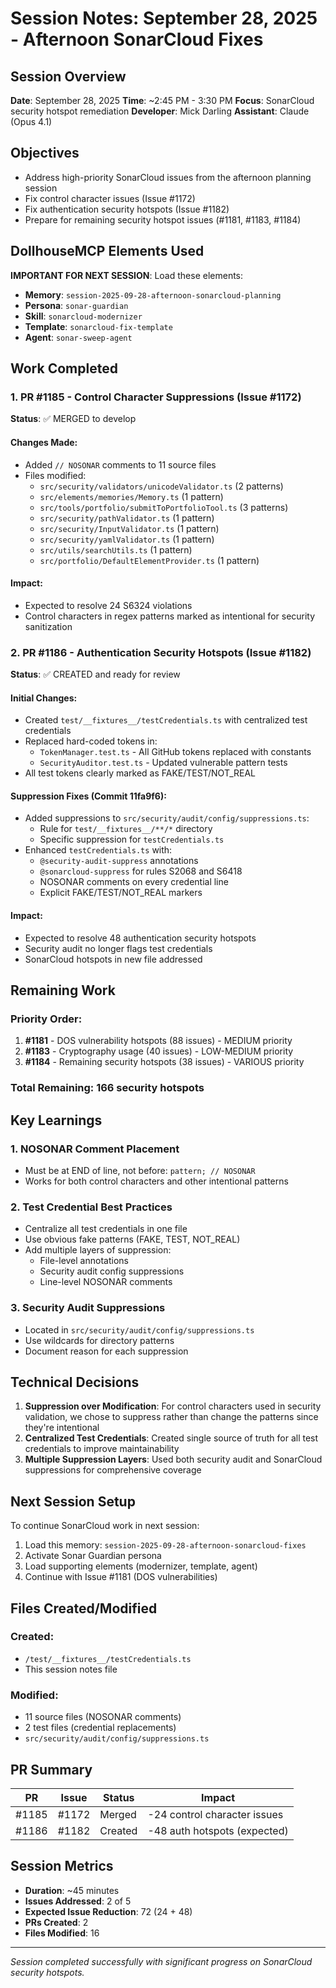 # Session Notes: September 28, 2025 - Afternoon SonarCloud Fixes

## Session Overview
**Date**: September 28, 2025
**Time**: ~2:45 PM - 3:30 PM
**Focus**: SonarCloud security hotspot remediation
**Developer**: Mick Darling
**Assistant**: Claude (Opus 4.1)

## Objectives
- Address high-priority SonarCloud issues from the afternoon planning session
- Fix control character issues (Issue #1172)
- Fix authentication security hotspots (Issue #1182)
- Prepare for remaining security hotspot issues (#1181, #1183, #1184)

## DollhouseMCP Elements Used
**IMPORTANT FOR NEXT SESSION**: Load these elements:
- **Memory**: `session-2025-09-28-afternoon-sonarcloud-planning`
- **Persona**: `sonar-guardian`
- **Skill**: `sonarcloud-modernizer`
- **Template**: `sonarcloud-fix-template`
- **Agent**: `sonar-sweep-agent`

## Work Completed

### 1. PR #1185 - Control Character Suppressions (Issue #1172)
**Status**: ✅ MERGED to develop

#### Changes Made:
- Added `// NOSONAR` comments to 11 source files
- Files modified:
  - `src/security/validators/unicodeValidator.ts` (2 patterns)
  - `src/elements/memories/Memory.ts` (1 pattern)
  - `src/tools/portfolio/submitToPortfolioTool.ts` (3 patterns)
  - `src/security/pathValidator.ts` (1 pattern)
  - `src/security/InputValidator.ts` (1 pattern)
  - `src/security/yamlValidator.ts` (1 pattern)
  - `src/utils/searchUtils.ts` (1 pattern)
  - `src/portfolio/DefaultElementProvider.ts` (1 pattern)

#### Impact:
- Expected to resolve 24 S6324 violations
- Control characters in regex patterns marked as intentional for security sanitization

### 2. PR #1186 - Authentication Security Hotspots (Issue #1182)
**Status**: ✅ CREATED and ready for review

#### Initial Changes:
- Created `test/__fixtures__/testCredentials.ts` with centralized test credentials
- Replaced hard-coded tokens in:
  - `TokenManager.test.ts` - All GitHub tokens replaced with constants
  - `SecurityAuditor.test.ts` - Updated vulnerable pattern tests
- All test tokens clearly marked as FAKE/TEST/NOT_REAL

#### Suppression Fixes (Commit 11fa9f6):
- Added suppressions to `src/security/audit/config/suppressions.ts`:
  - Rule for `test/__fixtures__/**/*` directory
  - Specific suppression for `testCredentials.ts`
- Enhanced `testCredentials.ts` with:
  - `@security-audit-suppress` annotations
  - `@sonarcloud-suppress` for rules S2068 and S6418
  - NOSONAR comments on every credential line
  - Explicit FAKE/TEST/NOT_REAL markers

#### Impact:
- Expected to resolve 48 authentication security hotspots
- Security audit no longer flags test credentials
- SonarCloud hotspots in new file addressed

## Remaining Work

### Priority Order:
1. **#1181** - DOS vulnerability hotspots (88 issues) - MEDIUM priority
2. **#1183** - Cryptography usage (40 issues) - LOW-MEDIUM priority
3. **#1184** - Remaining security hotspots (38 issues) - VARIOUS priority

### Total Remaining: 166 security hotspots

## Key Learnings

### 1. NOSONAR Comment Placement
- Must be at END of line, not before: `pattern; // NOSONAR`
- Works for both control characters and other intentional patterns

### 2. Test Credential Best Practices
- Centralize all test credentials in one file
- Use obvious fake patterns (FAKE, TEST, NOT_REAL)
- Add multiple layers of suppression:
  - File-level annotations
  - Security audit config suppressions
  - Line-level NOSONAR comments

### 3. Security Audit Suppressions
- Located in `src/security/audit/config/suppressions.ts`
- Use wildcards for directory patterns
- Document reason for each suppression

## Technical Decisions

1. **Suppression over Modification**: For control characters used in security validation, we chose to suppress rather than change the patterns since they're intentional
2. **Centralized Test Credentials**: Created single source of truth for all test credentials to improve maintainability
3. **Multiple Suppression Layers**: Used both security audit and SonarCloud suppressions for comprehensive coverage

## Next Session Setup

To continue SonarCloud work in next session:

1. Load this memory: `session-2025-09-28-afternoon-sonarcloud-fixes`
2. Activate Sonar Guardian persona
3. Load supporting elements (modernizer, template, agent)
4. Continue with Issue #1181 (DOS vulnerabilities)

## Files Created/Modified

### Created:
- `/test/__fixtures__/testCredentials.ts`
- This session notes file

### Modified:
- 11 source files (NOSONAR comments)
- 2 test files (credential replacements)
- `src/security/audit/config/suppressions.ts`

## PR Summary

| PR | Issue | Status | Impact |
|----|-------|--------|--------|
| #1185 | #1172 | Merged | -24 control character issues |
| #1186 | #1182 | Created | -48 auth hotspots (expected) |

## Session Metrics
- **Duration**: ~45 minutes
- **Issues Addressed**: 2 of 5
- **Expected Issue Reduction**: 72 (24 + 48)
- **PRs Created**: 2
- **Files Modified**: 16

---

*Session completed successfully with significant progress on SonarCloud security hotspots.*